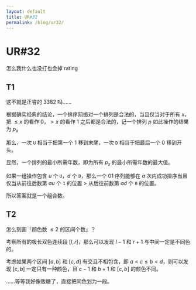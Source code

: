```yaml
---
layout: default
title: UR#32
permalink: /blog/ur32/
---
```


# UR#32

怎么我什么也没打也会掉 rating

## T1

这不就是正睿的 3382 吗……

根据确实经典的结论，一个排序网络对一个排列是合法的，当且仅当对于所有 $x$，把 $\le x$ 的看作 $0$，$>x$ 的看作 $1$ 之后都是合法的，记一个排列 $p$ 如此操作的结果为 $p_x$

那么，一次 `U` 相当于把第一个 $1$ 移到末尾，一次 `D` 相当于把最后一个 $0$ 移到开头。

显然，一个排列的最小所需年数，即为所有 $p_x$ 的最小所需年数的最大值。

如果一组操作包含 $u$ 个 `U`，$d$ 个 `D`，那么一个 01 序列能够在 $a$ 次内成功排序当且仅当从前往后数第 $au$ 个 `1` 的位置 $>$ 从后往前数第 $ad$ 个 `0` 的位置。

所以答案就是一个组合数。

## T2

怎么刻画「颜色数 $\le 2$ 的区间个数」？

考察所有的极长双色连续段 $[l,r]$，那么可以发现 $l-1$ 和 $r+1$ 与中间一定是不同色的。

考虑如果两个区间 $[a,b]$ 和 $[c,d]$ 有交且不相包含，即 $a<c\le b<d$，则可以发现 $[c,b]$ 一定只有一种颜色，且 $c-1$ 和 $b+1$ 和 $[c,b]$ 的颜色不同。

……等等我好像贩糖了，直接把同色划为一段。

